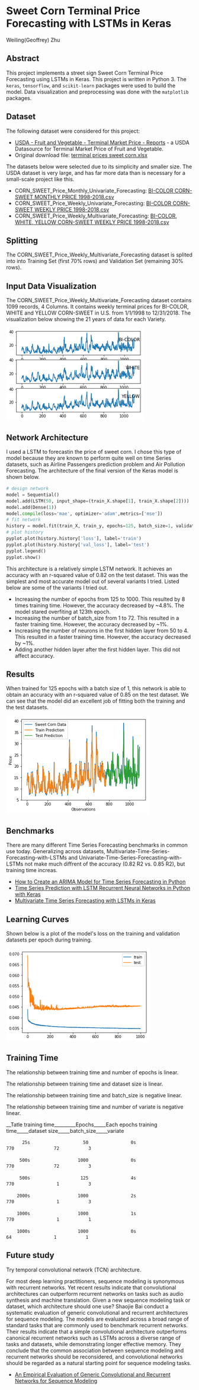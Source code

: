 # Sweet Corn Terminal Price Forecasting with LSTMs in Keras
Weiling(Geoffrey) Zhu

## Abstract
This project implements a street sign Sweet Corn Terminal Price Forecasting using LSTMs in Keras. This project is written in Python 3. The `keras`, `tensorflow`, and `scikit-learn` packages were used to build the model. Data visualization and preprocessing was done with the `matplotlib` packages.

## Dataset

The following dataset were considered for this project:

- [USDA - Fruit and Vegetable - Terminal Market Price - Reports](https://marketnews.usda.gov/mnp/fv-report?commAbr=CORN&rowDisplayMax=25&startIndex=1&repType=termPriceWeekly&reportConfig=true&reportConfig=true&reportConfig=true&reportConfig=true&reportConfig=true&reportConfig=true&reportConfig=true&reportConfig=true&reportConfig=true&reportConfig=true&reportConfig=true&reportConfig=true&reportConfig=true&reportConfig=true&reportConfig=true&repTypeChanger=termPriceWeekly&type=termPrice&locChoose=commodity&locAbrfrom=HX&locAbrlength=1&locAbr=&commodityClass=allcommodity&y=15&y=15&y=11&y=11&y=13&y=15&y=14&y=8&y=0&y=9&y=9&y=11&y=7&y=8&y=12&x=32&x=28&x=27&x=52&x=36&x=40&x=40&x=24&x=34&x=50&x=28&x=52&x=25&x=23&x=43&locAbrPass=ALL%7C%7C&refine=false&step3date=true&repDate=01%2F07%2F2017&endDate=12%2F29%2F2018&organic=&environment=&_environment=1&Run=Run) - a USDA Datasource for Terminal Market Price of Fruit and Vegetable.
- Original download file: [terminal prices sweet corn.xlsx](https://github.com/Geoffrey-Z/Multivariate-Time-Series-Forecasting-with-LSTMs-in-Keras-for-CORN-SWEET-Terminal-Market-Price/blob/master/terminal%20prices%20sweet%20corn.xlsx)

The datasets below were selected due to its simplicity and smaller size. The USDA dataset is very large, and has far more data than is necessary for a small-scale project like this.
- CORN_SWEET_Price_Monthly_Univariate_Forecasting: [BI-COLOR CORN-SWEET MONTHLY PRICE 1998-2018.csv](https://github.com/Geoffrey-Z/Multivariate-Time-Series-Forecasting-with-LSTMs-in-Keras-for-CORN-SWEET-Terminal-Market-Price/blob/master/Dataset/BI-COLOR%20CORN-SWEET%20MONTHLY%20PRICE%201998-2018.csv)
- CORN_SWEET_Price_Weekly_Univariate_Forecasting: [BI-COLOR CORN-SWEET WEEKLY PRICE 1998-2018.csv](https://github.com/Geoffrey-Z/Multivariate-Time-Series-Forecasting-with-LSTMs-in-Keras-for-CORN-SWEET-Terminal-Market-Price/blob/master/Dataset/BI-COLOR%20CORN-SWEET%20WEEKLY%20PRICE%201998-2018.csv)
- CORN_SWEET_Price_Weekly_Multivariate_Forecasting: [BI-COLOR, WHITE, YELLOW CORN-SWEET WEEKLY PRICE 1998-2018.csv](https://github.com/Geoffrey-Z/Multivariate-Time-Series-Forecasting-with-LSTMs-in-Keras-for-CORN-SWEET-Terminal-Market-Price/blob/master/Dataset/BI-COLOR%2C%20WHITE%2C%20YELLOW%20CORN-SWEET%20WEEKLY%20PRICE%201998-2018.csv)

## Splitting

The CORN_SWEET_Price_Weekly_Multivariate_Forecasting dataset is splited into  into Training Set (first 70% rows) and Validation Set (remaining 30% rows).

## Input Data Visualization

The CORN_SWEET_Price_Weekly_Multivariate_Forecasting dataset contains 1099 records, 4 Columns. It contains weekly terminal prices for BI-COLOR, WHITE and YELLOW CORN-SWEET in U.S. from 1/1/1998 to 12/31/2018. The visualization below showing the 21 years of data for each Variety.

![Data_Visualization.png](assets/Data_Visualization.png)

## Network Architecture

I used a LSTM to forecastin the price of sweet corn. I chose this type of model because they are known to perform quite well on time Series datasets, such as Airline Passengers prediction problem and Air Pollution Forecasting. The architecture of the final version of the Keras model is shown below.

```python
# design network
model = Sequential()
model.add(LSTM(50, input_shape=(train_X.shape[1], train_X.shape[2])))
model.add(Dense(1))
model.compile(loss='mae', optimizer='adam',metrics=['mse'])
# fit network
history = model.fit(train_X, train_y, epochs=125, batch_size=1, validation_data=(test_X, test_y), verbose=2, shuffle=False)
# plot history
pyplot.plot(history.history['loss'], label='train')
pyplot.plot(history.history['val_loss'], label='test')
pyplot.legend()
pyplot.show()
```

This architecture is a relatively simple LSTM network. It achieves an accuracy with an r-squared value of 0.82 on the test dataset. This was the simplest and most accurate model out of several variants I tried. Listed below are some of the variants I tried out.

- Increasing the number of epochs from 125 to 1000. This resulted by 8 times training time. However, the accuracy decreased by ~4.8%. The model stared overfiting at 123th epoch. 
- Increasing the number of batch_size from 1 to 72. This resulted in a faster training time. However, the accuracy decreased by ~1%.
- Increasing the number of neurons in the first hidden layer from 50 to 4. This resulted in a faster training time. However, the accuracy decreased by ~1%.
- Adding another hidden layer after the first hidden layer. This did not affect accuracy.

## Results

When trained for 125 epochs with a batch size of 1, this network is able to obtain an accuracy with an r-squared value of 0.85 on the test dataset.
We can see that the model did an excellent job of fitting both the training and the test datasets.

![Results](assets/Results.png)

## Benchmarks

There are many different Time Series Forecasting benchmarks in common use today. Generalizing across datasets, Multivariate-Time-Series-Forecasting-with-LSTMs and Univariate-Time-Series-Forecasting-with-LSTMs not make much diffrent of the accuracy (0.82 R2 vs. 0.85 R2), but training time increas.
- [How to Create an ARIMA Model for Time Series Forecasting in Python](https://machinelearningmastery.com/arima-for-time-series-forecasting-with-python/)
- [Time Series Prediction with LSTM Recurrent Neural Networks in Python with Keras](https://machinelearningmastery.com/time-series-prediction-lstm-recurrent-neural-networks-python-keras/)
- [Multivariate Time Series Forecasting with LSTMs in Keras](https://machinelearningmastery.com/multivariate-time-series-forecasting-lstms-keras/)

## Learning Curves

Shown below is a plot of the model's loss on the training and validation datasets per epoch during training.

![Learning_Curves](assets/Learning_Curves.png)

## Training Time

The relationship between training time and number of epochs is linear.

The relationship between training time and dataset size is linear.

The relationship between training time and batch_size is negative linear.

The relationship between training time and number of variate is negative linear.

__Tatle training time_________Epochs_____Each epochs training time_____dataset size_____batch_size_____variate

          25s                    50                0s                     770               72           3
          
         500s                  1000                0s                     770               72           3
         
         500s                   125                4s                     770                1           3
         
        2000s                  1000                2s                     770                1           3
        
        1000s                  1000                1s                     770                1           1
        
        1000s                  1000                0s                      64                1           1

## Future study

Try temporal convolutional network (TCN) architecture.

For most deep learning practitioners, sequence modeling is synonymous with recurrent networks. Yet recent results indicate that convolutional architectures can outperform recurrent networks on tasks such as audio synthesis and machine translation. Given a new sequence modeling task or dataset, which architecture should one use? Shaojie Bai conduct a systematic evaluation of generic convolutional and recurrent architectures for sequence modeling. The models are evaluated across a broad range of standard tasks that are commonly used to benchmark recurrent networks. Their results indicate that a simple convolutional architecture outperforms canonical recurrent networks such as LSTMs across a diverse range of tasks and datasets, while demonstrating longer effective memory. They conclude that the common association between sequence modeling and recurrent networks should be reconsidered, and convolutional networks should be regarded as a natural starting point for sequence modeling tasks.
- [An Empirical Evaluation of Generic Convolutional and Recurrent Networks
for Sequence Modeling](https://arxiv.org/pdf/1803.01271.pdf)


